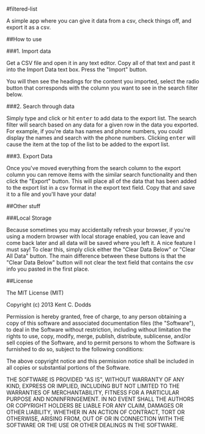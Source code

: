 #filtered-list

A simple app where you can give it data from a csv, check things off, and export it as a csv.

##How to use

###1. Import data

Get a CSV file and open it in any text editor. Copy all of that text and past it into the Import Data text box. Press the "Import" button.

You will then see the headings for the content you imported, select the radio button that corresponds with the column you want to see in the search filter below.

###2. Search through data

Simply type and click or hit <kbd>enter</kbd> to add data to the export list. The search filter will search based on any data for a given row in the data you exported. For example, if you're data has names and phone numbers, you could display the names and search with the phone numbers. Clicking <kbd>enter</kbd> will cause the item at the top of the list to be added to the export list.

###3. Export Data

Once you've moved everything from the search column to the export column you can remove items with the similar search functionality and then click the "Export" button. This will place all of the data that has been added to the export list in a csv format in the export text field. Copy that and save it to a file and you'll have your data!

##Other stuff

###Local Storage

Because sometimes you may accidentally refresh your browser, if you're using a modern browser with local storage enabled, you can leave and come back later and all data will be saved where you left it. A nice feature I must say! To clear this, simply click either the "Clear Data Below" or "Clear All Data" button. The main difference between these buttons is that the "Clear Data Below" button will not clear the text field that contains the csv info you pasted in the first place.

##License

The MIT License (MIT)

Copyright (c) 2013 Kent C. Dodds

Permission is hereby granted, free of charge, to any person obtaining a copy of
this software and associated documentation files (the "Software"), to deal in
the Software without restriction, including without limitation the rights to
use, copy, modify, merge, publish, distribute, sublicense, and/or sell copies of
the Software, and to permit persons to whom the Software is furnished to do so,
subject to the following conditions:

The above copyright notice and this permission notice shall be included in all
copies or substantial portions of the Software.

THE SOFTWARE IS PROVIDED "AS IS", WITHOUT WARRANTY OF ANY KIND, EXPRESS OR
IMPLIED, INCLUDING BUT NOT LIMITED TO THE WARRANTIES OF MERCHANTABILITY, FITNESS
FOR A PARTICULAR PURPOSE AND NONINFRINGEMENT. IN NO EVENT SHALL THE AUTHORS OR
COPYRIGHT HOLDERS BE LIABLE FOR ANY CLAIM, DAMAGES OR OTHER LIABILITY, WHETHER
IN AN ACTION OF CONTRACT, TORT OR OTHERWISE, ARISING FROM, OUT OF OR IN
CONNECTION WITH THE SOFTWARE OR THE USE OR OTHER DEALINGS IN THE SOFTWARE.
